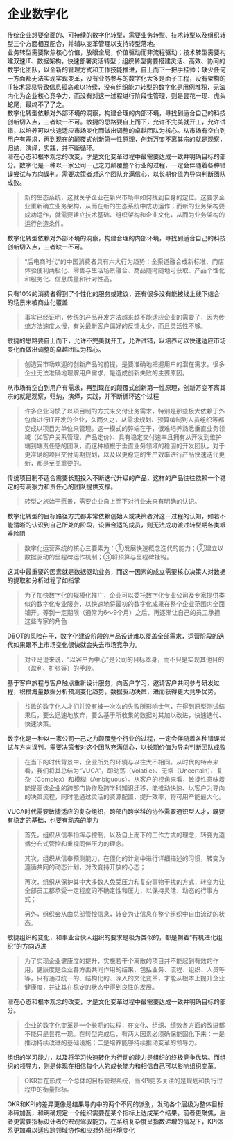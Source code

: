 # 企业数字化

传统企业想要全面的、可持续的数字化转型，需要业务转型、技术转型以及组织转型三个方面相互配合，并辅以变革管理以支持转型落地。  
业务转型需要聚焦核心价值，放眼全局，价值驱动而非流程驱动；技术转型需要构建双速IT、数据架构，快速部署灵活转型；组织转型需要搭建灵活、高效、协同的数字化团队，以全新的管理方式和工作技能推进，自上而下一把手挂帅；缺少任何一方面都无法实现实现变革，没有业务参与的数字化大多是面子工程，没有架构的IT技术容易导致信息孤岛难以持续，没有组织能力转型的数字化是用例堆积，无法内化为企业核心竞争力，而没有对这一过程进行阶段性管理，则是昙花一现、虎头蛇尾，最终不了了之。  
数字化转型依赖对外部环境的洞察，构建合理的内部环境，寻找到适合自己的科技创新切入点，三者缺一不可。敏捷的思路要自上而下，允许不完美就开工，允许试错，以培养可以快速适应市场变化而做出调整的卓越团队为核心。从市场有空白到用户有需求，再到现在的颠覆式创新第一性原理，创新万变不离其宗的就是观察，归纳，演绎，实践，并不断循环。  
潜在心态和根本观念的改变，才是文化变革过程中最需要达成一致并明确目标的部分。数字化是一种以一家公司一己之力颠覆整个行业的过程，一定会伴随着各种错误尝试与方向误判。需要决策者对这个团队充满信心，以长期价值为导向判断团队成败。

> 新的生态系统，这就关乎企业在新兴市场中如何找到自身的定位。这要求企业重新确立业务架构，从而在新的生态系统中成功运作；而新的业务架构要成功运作，就需要建立技术基础、组织架构和企业文化，从而为业务架构的运行创造条件。

数字化转型依赖对外部环境的洞察，构建合理的内部环境，寻找到适合自己的科技创新切入点，三者缺一不可。

> “后电商时代”的中国消费者具有六大行为趋势：全渠道融合成新标准、门店体验便利两极化、零售与生活场景融合、商品随时随地可获取、产品个性化和服务化、信息质量和针对性高。

只有10%的消费者得到了个性化的服务或建议，还有很多没有能被线上线下结合的场景未被商业化覆盖

> 事实已经证明，传统的产品开发方法越来越不能适应企业的需要了，因为传统方法速度太慢，有关最新客户偏好的反馈太少，而且灵活性不够。

敏捷的思路要自上而下，允许不完美就开工，允许试错，以培养可以快速适应市场变化而做出调整的卓越团队为核心。

> 创造受市场欢迎的创新产品的前提，是要准确地把握用户的潜在需求。很多企业无法准确地理解用户需求，是造成创新失败的主要原因。

从市场有空白到用户有需求，再到现在的颠覆式创新第一性原理，创新万变不离其宗的就是观察，归纳，演绎，实践，并不断循环这个过程

> 许多企业习惯了以项目制的方式来交付业务需求，特别是那些极大依赖于外包商进行IT开发的企业，久而久之，从需求规划、预算编制到人员组织等都变成以项目为单位来管理。这一模式的弊端在于，很难培养熟悉垂直业务领域（如客户关系管理、产品定价）、具有稳定交付速率且拥有从开发到维护端到端责任感的团队，而这种植根于垂直业务领域的稳固的开发团队，对于更准确的项目交付周期规划，以及以更稳定的生产效率进行产品快速迭代更新，都是至关重要的。

传统项目制不适合需要长期投入不断迭代升级的产品，这样的产品往往依赖一个稳定的有洞察力和责任心的团队提供支撑。

> 转型之旅始于愿景，需要企业自上而下对行业未来有明确的认识。

数字化转型的目标路径方式都非常依赖创始人或决策者对这一过程的认知，如若不能清晰的认识到自己所处的阶段，设置合适的成员，则无法成功渡过转型期各类艰难险阻

> 数字化运营系统的核心三要素为：①发展快速概念迭代的能力；②建立以数据驱动的里程碑运作机制；③将预算与里程碑挂钩。

这其中最重要的因素就是数据驱动业务，而这一因素的成立需要核心决策人对数据的提取和分析过程了如指掌

> 为了加快数字化的规模化推广，企业可以委托数字化专业公司及专家提供类似的数字化专业服务，以快速地将最初的数字化成果在整个企业范围内全面铺开。等到一定期限（通常为6～9个月）之后，再逐渐让自己的员工承担这些专家的角色

DBOT的风险在于，数字化建设阶段的产品设计难以覆盖全部需求，运营阶段的迭代如果跟不上市场变化很快就会失去市场竞争力。

> 对亚马逊来说，“以客户为中心”是公司的目标本身，而不只是实现其他目的（盈利、扩张等）的手段。

基于客户旅程与客户触点重新设计服务，向客户学习，邀请客户共同参与研发过程，积攒海量数据分析预测变化趋势，数据驱动决策，进而获得更大竞争优势。

> 谷歌的数字化人才们并没有被一次次的失败所影响士气，在得到原型测试结果后，要么迅速地放弃，要么基于所收集的数据对其加以改进，快速迭代、快速决策。

数字化是一种以一家公司一己之力颠覆整个行业的过程，一定会伴随着各种错误尝试与方向误判。需要决策者对这个团队充满信心，以长期价值为导向判断团队成败

> 在当下的时代背景中，企业所处的环境与以往大不相同。从时代的特点来看，我们将其总结为“VUCA”，即动荡（Volatile）、无常（Uncertain）、复杂（Complex）和模糊（Ambiguous）。从客户的视角来看，敏捷性意味着能提高该企业的跨部门协作及跨学科知识迁移，能推动快速、以客户为导向的决策流程，同时能通过灵活的资源配置，提升效率，将可用产能最大化。

VUCA时代需要敏捷适应的复杂组织，跨部门跨学科的协作需要通识型人才，既要有稳定的基础，也要有动态的能力

> 首先，组织从信奉指挥与控制，以及自上而下的工作方式的理念，转变为遵循分布式管控和重视同伴压力的理念。
>
> 其次，组织从信奉预测能力，在僵化的计划中进行详细描述的习惯，转变为遵循共同的动态计划，对改变持开放的心态；
>
> 再次，组织从保护其中大多数人免受压力和复杂事物干扰的方式，转变为让全部员工都承受一定程度的不确定性和压力，以保持灵活、动态的行事方式；
>
> 另外，组织会从由总部管控信息，转变为让信息在整个组织中自由流动的状态。

敏捷组织的变化，和事业合伙人组织的要求是极为类似的，都是朝着“有机进化组织”的方向迈进

> 为了实现企业健康度的提升，实施若干个离散的项目并不能起到有效的作用，健康度是企业各方面共同作用的结果，包括业务、流程、组织、人员等等，只有通过统一的、结构化的、深入的文化变革，才能从根本上提升企业健康度，并让其在稳定的状态中得到良性的发展。

潜在心态和根本观念的改变，才是文化变革过程中最需要达成一致并明确目标的部分。

> 企业的数字化变革是一个长期的过程，在文化、组织、绩效各方面的改进都不能只是昙花一现。在转型完成后，有两大因素必须确保能固化下来：一是推动持续改进的基础设施；二是培养能够持续推动变革的领导力。

组织的学习能力，以及将学习快速转化为行动的能力是组织的终极竞争优势。而组织的领导力，则是体现在相信每个人的成长能力和相信自己可以影响组织变革。

> OKR旨在形成一个总体的目标管理系统，而KPI更多关注的是规划和执行过程中的衡量指标。

OKR和KPI的差异更像是结果导向中的两个不同的派别，发动各个层级为整体目标添砖加瓦，和明确规定一个组织需要在某个指标上达成某个结果。前者更聚焦，后者更需要指标设计者的宏观驾驭能力，在系统复杂度呈指数递增的情况下，KPI体系更加难以适应跨领域协作和应对外部环境变化

‍
